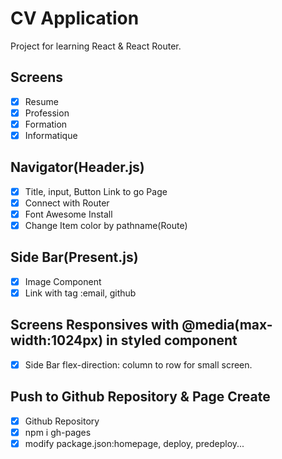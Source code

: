 # CV Application

Project for learning React & React Router.

## Screens

- [x] Resume
- [x] Profession
- [x] Formation
- [x] Informatique

## Navigator(Header.js)

- [x] Title, input, Button Link to go Page
- [x] Connect with Router
- [x] Font Awesome Install
- [x] Change Item color by pathname(Route)

## Side Bar(Present.js)

- [x] Image Component
- [x] Link with <a> tag :email, github

## Screens Responsives with @media(max-width:1024px) in styled component

- [x] Side Bar flex-direction: column to row for small screen.

## Push to Github Repository & Page Create
- [x] Github Repository
- [x] npm i gh-pages
- [x] modify package.json:homepage, deploy, predeploy...